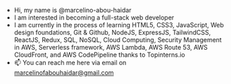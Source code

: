 - Hi, my name is @marcelino-abou-haidar
- I am interested in becoming a full-stack web developer
- I am currently in the process of learning HTML5, CSS3, JavaScript, Web design foundations, Git & Github, NodeJS, ExpressJS, TailwindCSS, ReactJS, Redux, SQL, NoSQL, Cloud Computing, Security Management in AWS, Serverless framework, AWS Lambda, AWS Route 53, AWS CloudFront, and AWS CodePipeline thanks to Topinterns.io
- 📫 You can reach me here via email on marcelinofabouhaidar@gmail.com
